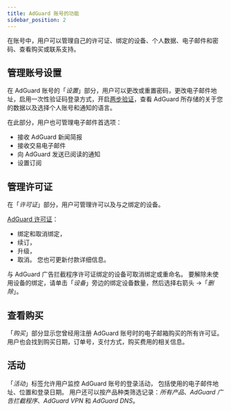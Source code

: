 ```yaml
---
title: AdGuard 账号的功能
sidebar_position: 2
---
```


在账号中，用户可以管理自己的许可证、绑定的设备、个人数据、电子邮件和密码、查看购买或联系支持。

## 管理账号设置

在 AdGuard 账号的「*设置*」部分，用户可以更改或重置密码，更改电子邮件地址，启用一次性验证码登录方式，开启[两步验证](../2fa)，查看 AdGuard 所存储的关于您的数据以及选择个人账号和通知的语言。

在此部分，用户也可管理电子邮件首选项：

- 接收 AdGuard 新闻简报
- 接收交易电子邮件
- 向 AdGuard 发送已阅读的通知
- 设置订阅

## 管理许可证

在「*许可证*」部分，用户可管理许可以及与之绑定的设备。

[AdGuard 许可证](../../license/what-is)：

- 绑定和取消绑定，
- 续订，
- 升级，
- 取消。 您也可更新付款详细信息。

与 AdGuard 广告拦截程序许可证绑定的设备可取消绑定或重命名。 要解除未使用设备的绑定，请单击「*设备*」旁边的绑定设备数量，然后选择右箭头 →「*删除*」。

## 查看购买

「*购买*」部分显示您曾经用注册 AdGuard 账号时的电子邮箱购买的所有许可证。 用户也会找到购买日期，订单号，支付方式，购买费用的相关信息。

## 活动

「*活动*」标签允许用户监控 AdGuard 账号的登录活动， 包括使用的电子邮件地址、位置和登录日期。 用户还可以按产品种类筛选记录：*所有产品*、*AdGuard 广告拦截程序*、*AdGuard VPN* 和 *AdGuard DNS*。

